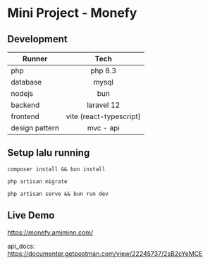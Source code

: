 # Mini Project - Monefy

## Development

| Runner         |          Tech           |
| -------------- | :---------------------: |
| php            |         php 8.3         |
| database       |          mysql          |
| nodejs         |           bun           |
| backend        |       laravel 12        |
| frontend       | vite (react-typescript) |
| design pattern |        mvc - api        |

## Setup lalu running

```
composer install && bun install
```

```
php artisan migrate
```

```
php artisan serve && bun run dev
```

## Live Demo

https://monefy.amiminn.com/

api_docs: https://documenter.getpostman.com/view/22245737/2sB2cYeMCE
